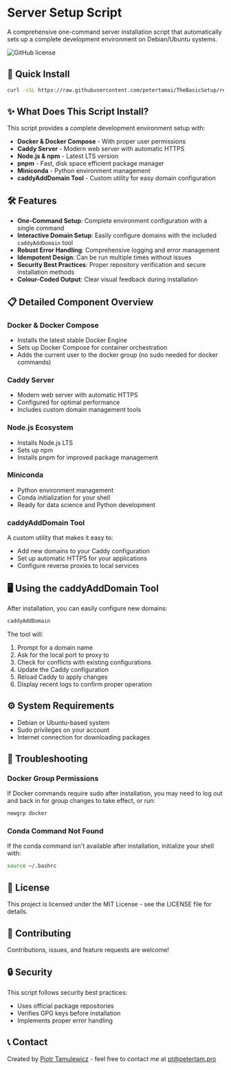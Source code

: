 # Server Setup Script

A comprehensive one-command server installation script that automatically sets up a complete development environment on Debian/Ubuntu systems.

![GitHub license](https://img.shields.io/badge/license-MIT-blue.svg)

## 🚀 Quick Install

```bash
curl -sSL https://raw.githubusercontent.com/petertamai/TheBasicSetup/refs/heads/main/setup.sh -o setup.sh && chmod +x setup.sh && bash setup.sh
```

## ✨ What Does This Script Install?

This script provides a complete development environment setup with:

- **Docker & Docker Compose** - With proper user permissions
- **Caddy Server** - Modern web server with automatic HTTPS
- **Node.js & npm** - Latest LTS version
- **pnpm** - Fast, disk space efficient package manager
- **Miniconda** - Python environment management
- **caddyAddDomain Tool** - Custom utility for easy domain configuration

## 🛠️ Features

- **One-Command Setup**: Complete environment configuration with a single command
- **Interactive Domain Setup**: Easily configure domains with the included `caddyAddDomain` tool
- **Robust Error Handling**: Comprehensive logging and error management
- **Idempotent Design**: Can be run multiple times without issues
- **Security Best Practices**: Proper repository verification and secure installation methods
- **Colour-Coded Output**: Clear visual feedback during installation

## 📋 Detailed Component Overview

### Docker & Docker Compose
- Installs the latest stable Docker Engine
- Sets up Docker Compose for container orchestration
- Adds the current user to the docker group (no sudo needed for docker commands)

### Caddy Server
- Modern web server with automatic HTTPS
- Configured for optimal performance
- Includes custom domain management tools

### Node.js Ecosystem
- Installs Node.js LTS
- Sets up npm
- Installs pnpm for improved package management

### Miniconda
- Python environment management
- Conda initialization for your shell
- Ready for data science and Python development

### caddyAddDomain Tool
A custom utility that makes it easy to:
- Add new domains to your Caddy configuration
- Set up automatic HTTPS for your applications
- Configure reverse proxies to local services

## 🖥️ Using the caddyAddDomain Tool

After installation, you can easily configure new domains:

```bash
caddyAddDomain
```

The tool will:
1. Prompt for a domain name
2. Ask for the local port to proxy to
3. Check for conflicts with existing configurations
4. Update the Caddy configuration
5. Reload Caddy to apply changes
6. Display recent logs to confirm proper operation

## ⚙️ System Requirements

- Debian or Ubuntu-based system
- Sudo privileges on your account
- Internet connection for downloading packages

## 🔧 Troubleshooting

### Docker Group Permissions
If Docker commands require sudo after installation, you may need to log out and back in for group changes to take effect, or run:

```bash
newgrp docker
```

### Conda Command Not Found
If the conda command isn't available after installation, initialize your shell with:

```bash
source ~/.bashrc
```

## 📄 License

This project is licensed under the MIT License - see the LICENSE file for details.

## 🤝 Contributing

Contributions, issues, and feature requests are welcome!

## 🔒 Security

This script follows security best practices:
- Uses official package repositories
- Verifies GPG keys before installation
- Implements proper error handling

## 📞 Contact

Created by [Piotr Tamulewicz](https://petertam.pro) - feel free to contact me at pt@petertam.pro